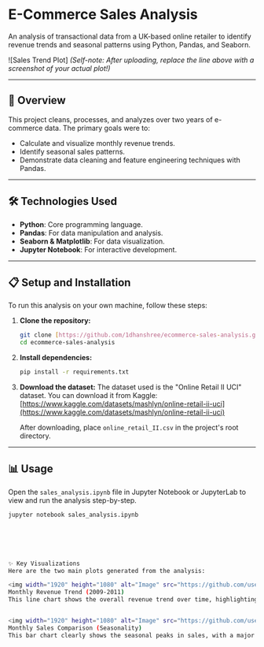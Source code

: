 # E-Commerce Sales Analysis

An analysis of transactional data from a UK-based online retailer to identify revenue trends and seasonal patterns using Python, Pandas, and Seaborn.

![Sales Trend Plot]
*(Self-note: After uploading, replace the line above with a screenshot of your actual plot!)*

---

## 🚀 Overview

This project cleans, processes, and analyzes over two years of e-commerce data. The primary goals were to:
* Calculate and visualize monthly revenue trends.
* Identify seasonal sales patterns.
* Demonstrate data cleaning and feature engineering techniques with Pandas.

---

## 🛠️ Technologies Used

* **Python**: Core programming language.
* **Pandas**: For data manipulation and analysis.
* **Seaborn & Matplotlib**: For data visualization.
* **Jupyter Notebook**: For interactive development.

---

## 📋 Setup and Installation

To run this analysis on your own machine, follow these steps:

1.  **Clone the repository:**
    ```bash
    git clone [https://github.com/1dhanshree/ecommerce-sales-analysis.git](https://github.com/1dhanshree/ecommerce-sales-analysis.git)
    cd ecommerce-sales-analysis
    ```

2.  **Install dependencies:**
    ```bash
    pip install -r requirements.txt
    ```

3.  **Download the dataset:**
    The dataset used is the "Online Retail II UCI" dataset. You can download it from Kaggle:
    [https://www.kaggle.com/datasets/mashlyn/online-retail-ii-uci](https://www.kaggle.com/datasets/mashlyn/online-retail-ii-uci)
    
    After downloading, place `online_retail_II.csv` in the project's root directory.

---

## 📊 Usage

Open the `sales_analysis.ipynb` file in Jupyter Notebook or JupyterLab to view and run the analysis step-by-step.

```bash
jupyter notebook sales_analysis.ipynb






✨ Key Visualizations
Here are the two main plots generated from the analysis:

<img width="1920" height="1080" alt="Image" src="https://github.com/user-attachments/assets/04e5bb84-bea4-42dc-954c-e29005a6fe80" />
Monthly Revenue Trend (2009-2011)
This line chart shows the overall revenue trend over time, highlighting significant growth towards the end of each year.


<img width="1920" height="1080" alt="Image" src="https://github.com/user-attachments/assets/4ff6c277-2407-450b-8546-d96f445d4b3c" />
Monthly Sales Comparison (Seasonality)
This bar chart clearly shows the seasonal peaks in sales, with a major spike in November leading up to the holiday season.
